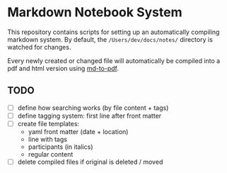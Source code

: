 # Markdown Notebook System

This repository contains scripts for setting up an automatically compiling markdown system.
By default, the `/Users/dev/docs/notes/` directory is watched for changes.

Every newly created or changed file will automatically be compiled into a pdf and html version using [md-to-pdf](https://github.com/simonhaenisch/md-to-pdf).

## TODO

- [ ] define how searching works (by file content + tags)
- [ ] define tagging system: first line after front matter
- [ ] create file templates:
  - yaml front matter (date + location)
  - line with tags
  - participants (in italics)
  - regular content
- [ ] delete compiled files if original is deleted / moved

